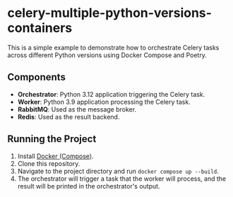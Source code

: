 # celery-multiple-python-versions-containers

This is a simple example to demonstrate how to orchestrate Celery tasks across different Python versions using Docker Compose and Poetry.

## Components

- **Orchestrator**: Python 3.12 application triggering the Celery task.
- **Worker**: Python 3.9 application processing the Celery task.
- **RabbitMQ**: Used as the message broker.
- **Redis**: Used as the result backend.

## Running the Project

1. Install [Docker (Compose)](https://www.docker.com/).
2. Clone this repository.
3. Navigate to the project directory and run `docker compose up --build`.
4. The orchestrator will trigger a task that the worker will process, and the result will be printed in the orchestrator's output.
